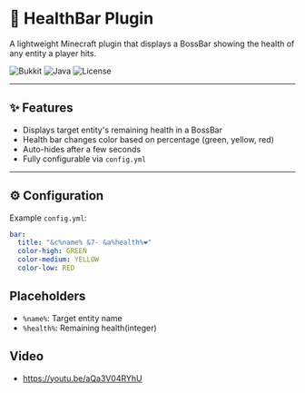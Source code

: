 # 🔋 HealthBar Plugin

A lightweight Minecraft plugin that displays a BossBar showing the health of any entity a player hits.

![Bukkit](https://img.shields.io/badge/Bukkit-1.20%2B-blue?style=flat-square)
![Java](https://img.shields.io/badge/Java-17-orange?style=flat-square)
![License](https://img.shields.io/badge/License-MIT-green?style=flat-square)

---

## ✨ Features

- Displays target entity's remaining health in a BossBar
- Health bar changes color based on percentage (green, yellow, red)
- Auto-hides after a few seconds
- Fully configurable via `config.yml`

---

## ⚙️ Configuration

Example `config.yml`:

```yaml
bar:
  title: "&c%name% &7- &a%health%❤"
  color-high: GREEN
  color-medium: YELLOW
  color-low: RED
```
## Placeholders

- `%name%`: Target entity name
- `%health%`: Remaining health(integer)

## Video
- https://youtu.be/aQa3V04RYhU